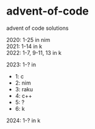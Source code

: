 # advent-of-code
advent of code solutions

2020: 1-25 in nim\
2021: 1-14 in k\
2022: 1-7, 9-11, 13 in k

2023: 1-? in
- 1: c
- 2: nim
- 3: raku
- 4: c++
- 5: ?
- 6: k

2024: 1-? in k
